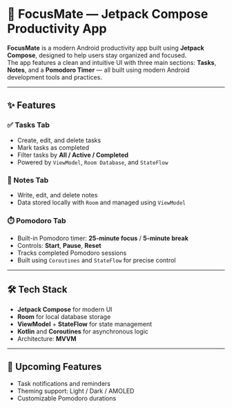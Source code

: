 # 🧱 FocusMate — Jetpack Compose Productivity App

**FocusMate** is a modern Android productivity app built using **Jetpack Compose**, designed to help users stay organized and focused.  
The app features a clean and intuitive UI with three main sections: **Tasks**, **Notes**, and a **Pomodoro Timer** — all built using modern Android development tools and practices.

---

## ✨ Features

### ✅ Tasks Tab
- Create, edit, and delete tasks  
- Mark tasks as completed  
- Filter tasks by **All / Active / Completed**  
- Powered by `ViewModel`, `Room Database`, and `StateFlow`  

### 📝 Notes Tab
- Write, edit, and delete notes  
- Data stored locally with `Room` and managed using `ViewModel`

### ⏱️ Pomodoro Tab
- Built-in Pomodoro timer: **25-minute focus** / **5-minute break**  
- Controls: **Start**, **Pause**, **Reset**  
- Tracks completed Pomodoro sessions  
- Built using `Coroutines` and `StateFlow` for precise control  

---

## 🛠️ Tech Stack

- **Jetpack Compose** for modern UI
- **Room** for local database storage
- **ViewModel** + **StateFlow** for state management
- **Kotlin** and **Coroutines** for asynchronous logic
- Architecture: **MVVM**

---

## 🚀 Upcoming Features

- Task notifications and reminders  
- Theming support: Light / Dark / AMOLED  
- Customizable Pomodoro durations  

